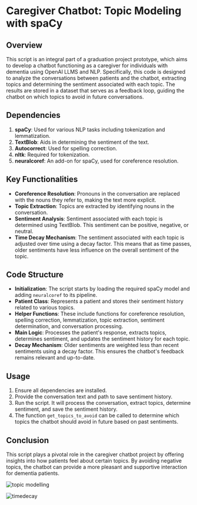 # Caregiver Chatbot: Topic Modeling with spaCy

## Overview

This script is an integral part of a graduation project prototype, which aims to develop a chatbot functioning as a caregiver for individuals with dementia using OpenAI LLMS and NLP. Specifically, this code is designed to analyze the conversations between patients and the chatbot, extracting topics and determining the sentiment associated with each topic. The results are stored in a dataset that serves as a feedback loop, guiding the chatbot on which topics to avoid in future conversations.

## Dependencies

1. **spaCy**: Used for various NLP tasks including tokenization and lemmatization.
2. **TextBlob**: Aids in determining the sentiment of the text.
3. **Autocorrect**: Used for spelling correction.
4. **nltk**: Required for tokenization.
5. **neuralcoref**: An add-on for spaCy, used for coreference resolution.

## Key Functionalities

- **Coreference Resolution**: Pronouns in the conversation are replaced with the nouns they refer to, making the text more explicit.
- **Topic Extraction**: Topics are extracted by identifying nouns in the conversation.
- **Sentiment Analysis**: Sentiment associated with each topic is determined using TextBlob. This sentiment can be positive, negative, or neutral.
- **Time Decay Mechanism**: The sentiment associated with each topic is adjusted over time using a decay factor. This means that as time passes, older sentiments have less influence on the overall sentiment of the topic.

## Code Structure

- **Initialization**: The script starts by loading the required spaCy model and adding `neuralcoref` to its pipeline.
- **Patient Class**: Represents a patient and stores their sentiment history related to various topics.
- **Helper Functions**: These include functions for coreference resolution, spelling correction, lemmatization, topic extraction, sentiment determination, and conversation processing.
- **Main Logic**: Processes the patient's response, extracts topics, determines sentiment, and updates the sentiment history for each topic.
- **Decay Mechanism**: Older sentiments are weighted less than recent sentiments using a decay factor. This ensures the chatbot's feedback remains relevant and up-to-date.

## Usage

1. Ensure all dependencies are installed.
2. Provide the conversation text and path to save sentiment history.
3. Run the script. It will process the conversation, extract topics, determine sentiment, and save the sentiment history.
4. The function `get_topics_to_avoid` can be called to determine which topics the chatbot should avoid in future based on past sentiments.

## Conclusion

This script plays a pivotal role in the caregiver chatbot project by offering insights into how patients feel about certain topics. By avoiding negative topics, the chatbot can provide a more pleasant and supportive interaction for dementia patients.

![topic modelling](https://github.com/laithab90/topic-modeling_spacy/assets/95342563/1888112e-7f1b-4703-9273-a84684c3ed06)

![timedecay](https://github.com/laithab90/topic-modeling_spacy/assets/95342563/c7391396-d512-4f1d-8438-d9922b0f08b7)


